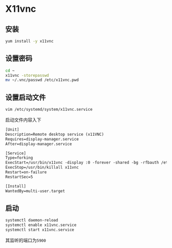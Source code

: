 # X11vnc

## 安装

``` bash
yum install -y x11vnc
```

## 设置密码

``` bash
cd ~
x11vnc -storepasswd
mv ~/.vnc/passwd /etc/x11vnc.pwd
```

## 设置启动文件

``` bash
vim /etc/systemd/system/x11vnc.service
```

启动文件内容入下

``` txt
[Unit]
Description=Remote desktop service (x11VNC)
Requires=display-manager.service
After=display-manager.service

[Service]
Type=forking
ExecStart=/usr/bin/x11vnc -display :0 -forever -shared -bg -rfbauth /etc/x11vnc.pwd -o /var/log/x11vnc.log
ExecStop=/usr/bin/killall x11vnc
Restart=on-failure
RestartSec=5

[Install]
WantedBy=multi-user.target
```

## 启动

```bash
systemctl daemon-reload
systemctl enable x11vnc.service
systemctl start x11vnc.service
```

其监听的端口为`5900`